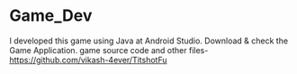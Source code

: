 # Game_Dev
I developed this game using Java at Android Studio. Download &amp; check the Game Application.
game source code and other files- https://github.com/vikash-4ever/TitshotFu
